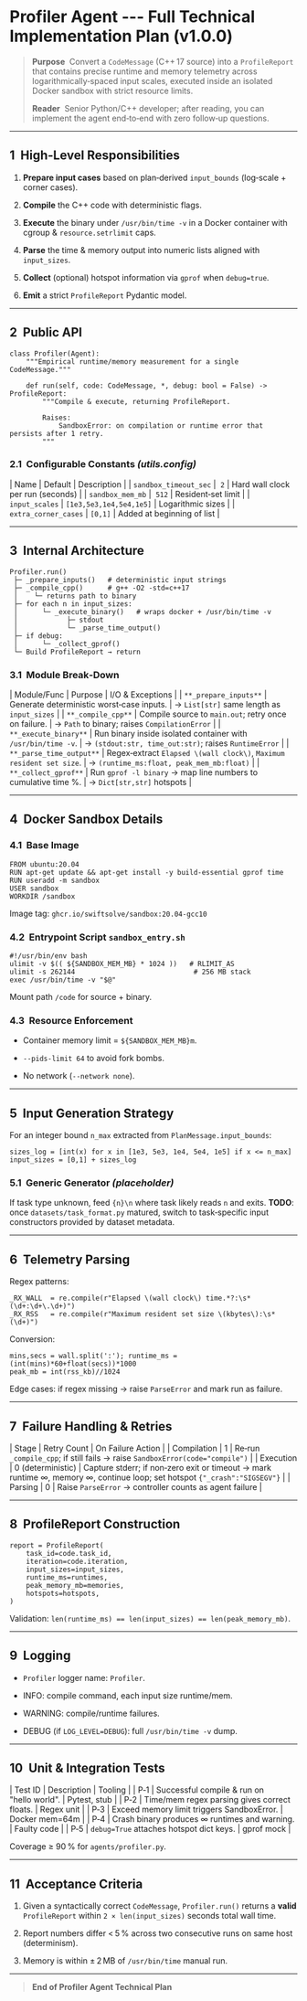 ﻿
Profiler Agent --- Full Technical Implementation Plan (v1.0.0)
============================================================

> **Purpose**  Convert a `CodeMessage` (C++ 17 source) into a `ProfileReport` that contains precise runtime and memory telemetry across logarithmically‑spaced input scales, executed inside an isolated Docker sandbox with strict resource limits.
>
> **Reader**  Senior Python/C++ developer; after reading, you can implement the agent end‑to‑end with zero follow‑up questions.

* * * * *

1  High‑Level Responsibilities
------------------------------

1.  **Prepare input cases** based on plan‑derived `input_bounds` (log‑scale + corner cases).

2.  **Compile** the C++ code with deterministic flags.

3.  **Execute** the binary under `/usr/bin/time -v` in a Docker container with cgroup & `resource.setrlimit` caps.

4.  **Parse** the time & memory output into numeric lists aligned with `input_sizes`.

5.  **Collect** (optional) hotspot information via `gprof` when `debug=true`.

6.  **Emit** a strict `ProfileReport` Pydantic model.

* * * * *

2  Public API
-------------

```
class Profiler(Agent):
    """Empirical runtime/memory measurement for a single CodeMessage."""

    def run(self, code: CodeMessage, *, debug: bool = False) -> ProfileReport:
        """Compile & execute, returning ProfileReport.

        Raises:
            SandboxError: on compilation or runtime error that persists after 1 retry.
        """
```

### 2.1  Configurable Constants *(utils.config)*

| Name | Default | Description |
| `sandbox_timeout_sec` |  `2` | Hard wall clock per run (seconds) |
| `sandbox_mem_mb` |  `512` | Resident‑set limit |
| `input_scales` | `[1e3,5e3,1e4,5e4,1e5]` | Logarithmic sizes |
| `extra_corner_cases` | `[0,1]` | Added at beginning of list |

* * * * *

3  Internal Architecture
------------------------

```
Profiler.run()
 ├─ _prepare_inputs()   # deterministic input strings
 ├─ _compile_cpp()      # g++ -O2 -std=c++17
 │    └─ returns path to binary
 ├─ for each n in input_sizes:
 │      └─ _execute_binary()   # wraps docker + /usr/bin/time -v
 │            ├─ stdout
 │            └─ _parse_time_output()
 ├─ if debug:
 │      └─ _collect_gprof()
 └─ Build ProfileReport → return
```

### 3.1  Module Break‑Down

| Module/Func | Purpose | I/O & Exceptions |
| `**_prepare_inputs**` | Generate deterministic worst‑case inputs. | → `List[str]` same length as `input_sizes` |
| `**_compile_cpp**` | Compile source to `main.out`; retry once on failure. | → `Path` to binary; raises `CompilationError` |
| `**_execute_binary**` | Run binary inside isolated container with `/usr/bin/time -v`. | → `(stdout:str, time_out:str)`; raises `RuntimeError` |
| `**_parse_time_output**` | Regex‑extract `Elapsed \(wall clock\)`, `Maximum resident set size`. | → `(runtime_ms:float, peak_mem_mb:float)` |
| `**_collect_gprof**` | Run `gprof -l binary` → map line numbers to cumulative time %. | → `Dict[str,str]` hotspots |

* * * * *

4  Docker Sandbox Details
-------------------------

### 4.1  Base Image

```
FROM ubuntu:20.04
RUN apt-get update && apt-get install -y build-essential gprof time
RUN useradd -m sandbox
USER sandbox
WORKDIR /sandbox
```

Image tag: `ghcr.io/swiftsolve/sandbox:20.04-gcc10`

### 4.2  Entrypoint Script `sandbox_entry.sh`

```
#!/usr/bin/env bash
ulimit -v $(( ${SANDBOX_MEM_MB} * 1024 ))   # RLIMIT_AS
ulimit -s 262144                             # 256 MB stack
exec /usr/bin/time -v "$@"
```

Mount path `/code` for source + binary.

### 4.3  Resource Enforcement

-   Container memory limit = `${SANDBOX_MEM_MB}m`.

-   `--pids-limit 64` to avoid fork bombs.

-   No network (`--network none`).

* * * * *

5  Input Generation Strategy
----------------------------

For an integer bound `n_max` extracted from `PlanMessage.input_bounds`:

```
sizes_log = [int(x) for x in [1e3, 5e3, 1e4, 5e4, 1e5] if x <= n_max]
input_sizes = [0,1] + sizes_log
```

### 5.1  Generic Generator *(placeholder)*

If task type unknown, feed `{n}\n` where task likely reads `n` and exits. **TODO**: once `datasets/task_format.py` matured, switch to task‑specific input constructors provided by dataset metadata.

* * * * *

6  Telemetry Parsing
--------------------

Regex patterns:

```
_RX_WALL  = re.compile(r"Elapsed \(wall clock\) time.*?:\s*(\d+:\d+\.\d+)")
_RX_RSS   = re.compile(r"Maximum resident set size \(kbytes\):\s*(\d+)")
```

Conversion:

```
mins,secs = wall.split(':'); runtime_ms = (int(mins)*60+float(secs))*1000
peak_mb = int(rss_kb)//1024
```

Edge cases: if regex missing → raise `ParseError` and mark run as failure.

* * * * *

7  Failure Handling & Retries
-----------------------------

| Stage | Retry Count | On Failure Action |
| Compilation | 1 | Re‑run `_compile_cpp`; if still fails → raise `SandboxError(code="compile")` |
| Execution | 0 (deterministic) | Capture stderr; if non‑zero exit or timeout → mark runtime ∞, memory ∞, continue loop; set hotspot `{"_crash":"SIGSEGV"}` |
| Parsing | 0 | Raise `ParseError` → controller counts as agent failure |

* * * * *

8  ProfileReport Construction
-----------------------------

```
report = ProfileReport(
    task_id=code.task_id,
    iteration=code.iteration,
    input_sizes=input_sizes,
    runtime_ms=runtimes,
    peak_memory_mb=memories,
    hotspots=hotspots,
)
```

Validation: `len(runtime_ms) == len(input_sizes) == len(peak_memory_mb)`.

* * * * *

9  Logging
----------

-   `Profiler` logger name: `Profiler`.

-   INFO: compile command, each input size runtime/mem.

-   WARNING: compile/runtime failures.

-   DEBUG (if `LOG_LEVEL=DEBUG`): full `/usr/bin/time -v` dump.

* * * * *

10  Unit & Integration Tests
----------------------------

| Test ID | Description | Tooling |
| P‑1 | Successful compile & run on "hello world". | Pytest, stub |
| P‑2 | Time/mem regex parsing gives correct floats. | Regex unit |
| P‑3 | Exceed memory limit triggers SandboxError. | Docker mem=64m |
| P‑4 | Crash binary produces ∞ runtimes and warning. | Faulty code |
| P‑5 | `debug=True` attaches hotspot dict keys. | gprof mock |

Coverage ≥ 90 % for `agents/profiler.py`.

* * * * *

11  Acceptance Criteria
-----------------------

1.  Given a syntactically correct `CodeMessage`, `Profiler.run()` returns a **valid** `ProfileReport` within `2 × len(input_sizes)` seconds total wall time.

2.  Report numbers differ < 5 % across two consecutive runs on same host (determinism).

3.  Memory is within ± 2 MB of `/usr/bin/time` manual run.

* * * * *

> **End of Profiler Agent Technical Plan**
